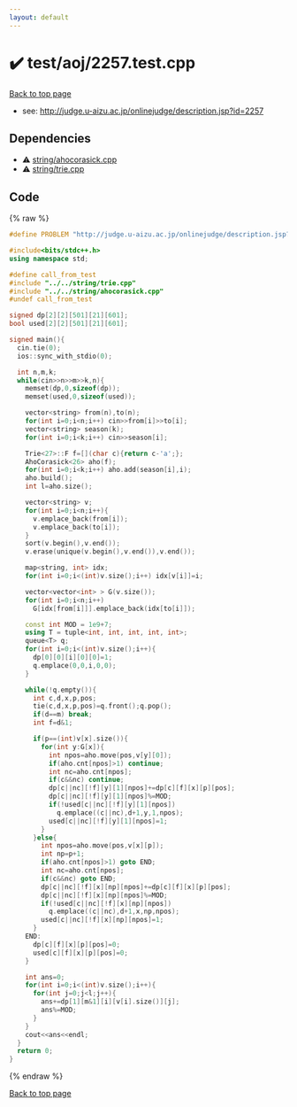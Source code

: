 ```yaml
---
layout: default
---
```


<!-- mathjax config similar to math.stackexchange -->
<script type="text/javascript" async
  src="https://cdnjs.cloudflare.com/ajax/libs/mathjax/2.7.5/MathJax.js?config=TeX-MML-AM_CHTML">
</script>
<script type="text/x-mathjax-config">
  MathJax.Hub.Config({
    TeX: { equationNumbers: { autoNumber: "AMS" }},
    tex2jax: {
      inlineMath: [ ['$','$'] ],
      processEscapes: true
    },
    "HTML-CSS": { matchFontHeight: false },
    displayAlign: "left",
    displayIndent: "2em"
  });
</script>

<script type="text/javascript" src="https://cdnjs.cloudflare.com/ajax/libs/jquery/3.4.1/jquery.min.js"></script>
<script src="https://cdn.jsdelivr.net/npm/jquery-balloon-js@1.1.2/jquery.balloon.min.js" integrity="sha256-ZEYs9VrgAeNuPvs15E39OsyOJaIkXEEt10fzxJ20+2I=" crossorigin="anonymous"></script>
<script type="text/javascript" src="../../../assets/js/copy-button.js"></script>
<link rel="stylesheet" href="../../../assets/css/copy-button.css" />


# :heavy_check_mark: test/aoj/2257.test.cpp


<a href="../../../index.html">Back to top page</a>

* see: <a href="http://judge.u-aizu.ac.jp/onlinejudge/description.jsp?id=2257">http://judge.u-aizu.ac.jp/onlinejudge/description.jsp?id=2257</a>


## Dependencies
* :warning: <a href="../../../library/string/ahocorasick.cpp.html">string/ahocorasick.cpp</a>
* :warning: <a href="../../../library/string/trie.cpp.html">string/trie.cpp</a>


## Code
{% raw %}
```cpp
#define PROBLEM "http://judge.u-aizu.ac.jp/onlinejudge/description.jsp?id=2257"

#include<bits/stdc++.h>
using namespace std;

#define call_from_test
#include "../../string/trie.cpp"
#include "../../string/ahocorasick.cpp"
#undef call_from_test

signed dp[2][2][501][21][601];
bool used[2][2][501][21][601];

signed main(){
  cin.tie(0);
  ios::sync_with_stdio(0);

  int n,m,k;
  while(cin>>n>>m>>k,n){
    memset(dp,0,sizeof(dp));
    memset(used,0,sizeof(used));

    vector<string> from(n),to(n);
    for(int i=0;i<n;i++) cin>>from[i]>>to[i];
    vector<string> season(k);
    for(int i=0;i<k;i++) cin>>season[i];

    Trie<27>::F f=[](char c){return c-'a';};
    AhoCorasick<26> aho(f);
    for(int i=0;i<k;i++) aho.add(season[i],i);
    aho.build();
    int l=aho.size();

    vector<string> v;
    for(int i=0;i<n;i++){
      v.emplace_back(from[i]);
      v.emplace_back(to[i]);
    }
    sort(v.begin(),v.end());
    v.erase(unique(v.begin(),v.end()),v.end());

    map<string, int> idx;
    for(int i=0;i<(int)v.size();i++) idx[v[i]]=i;

    vector<vector<int> > G(v.size());
    for(int i=0;i<n;i++)
      G[idx[from[i]]].emplace_back(idx[to[i]]);

    const int MOD = 1e9+7;
    using T = tuple<int, int, int, int, int>;
    queue<T> q;
    for(int i=0;i<(int)v.size();i++){
      dp[0][0][i][0][0]=1;
      q.emplace(0,0,i,0,0);
    }

    while(!q.empty()){
      int c,d,x,p,pos;
      tie(c,d,x,p,pos)=q.front();q.pop();
      if(d==m) break;
      int f=d&1;

      if(p==(int)v[x].size()){
        for(int y:G[x]){
          int npos=aho.move(pos,v[y][0]);
          if(aho.cnt[npos]>1) continue;
          int nc=aho.cnt[npos];
          if(c&&nc) continue;
          dp[c||nc][!f][y][1][npos]+=dp[c][f][x][p][pos];
          dp[c||nc][!f][y][1][npos]%=MOD;
          if(!used[c||nc][!f][y][1][npos])
            q.emplace((c||nc),d+1,y,1,npos);
          used[c||nc][!f][y][1][npos]=1;
        }
      }else{
        int npos=aho.move(pos,v[x][p]);
        int np=p+1;
        if(aho.cnt[npos]>1) goto END;
        int nc=aho.cnt[npos];
        if(c&&nc) goto END;
        dp[c||nc][!f][x][np][npos]+=dp[c][f][x][p][pos];
        dp[c||nc][!f][x][np][npos]%=MOD;
        if(!used[c||nc][!f][x][np][npos])
          q.emplace((c||nc),d+1,x,np,npos);
        used[c||nc][!f][x][np][npos]=1;
      }
    END:
      dp[c][f][x][p][pos]=0;
      used[c][f][x][p][pos]=0;
    }

    int ans=0;
    for(int i=0;i<(int)v.size();i++){
      for(int j=0;j<l;j++){
        ans+=dp[1][m&1][i][v[i].size()][j];
        ans%=MOD;
      }
    }
    cout<<ans<<endl;
  }
  return 0;
}

```
{% endraw %}

<a href="../../../index.html">Back to top page</a>

